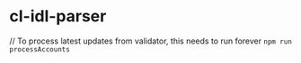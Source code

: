 # cl-idl-parser

// To process latest updates from validator, this needs to run forever
`npm run processAccounts`